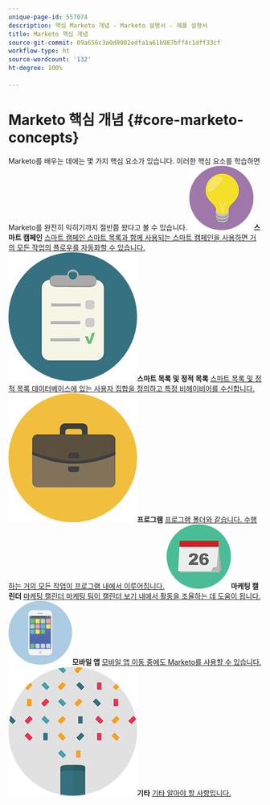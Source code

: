 ```yaml
---
unique-page-id: 557074
description: 핵심 Marketo 개념 - Marketo 설명서 - 제품 설명서
title: Marketo 핵심 개념
source-git-commit: 09a656c3a0d0002edfa1a61b987bff4c1dff33cf
workflow-type: ht
source-wordcount: '132'
ht-degree: 100%

---
```



# Marketo 핵심 개념 {#core-marketo-concepts}

Marketo를 배우는 데에는 몇 가지 핵심 요소가 있습니다. 이러한 핵심 요소를 학습하면 Marketo를 완전히 익히기까지 절반쯤 왔다고 볼 수 있습니다.
**![스마트 캠페인](assets/seo-01.png)스마트 캠페인** [스마트 캠페인 스마트 목록과 함께 사용되는 스마트 캠페인을 사용하면 거의 모든 작업의 플로우를 자동화할 수 있습니다.](https://docs.marketo.com/display/DOCS/Smart+Campaigns)     **![스마트 목록 및 정적 목록](assets/office-35.png)스마트 목록 및 정적 목록** [스마트 목록 및 정적 목록 데이터베이스에 있는 사용자 집합을 정의하고 특정 비헤이비어를 수신합니다.](https://docs.marketo.com/display/DOCS/Smart+Lists+and+Static+Lists)     **![프로그램](assets/office-02.png)프로그램** [프로그램 폴더와 같습니다. 수행하는 거의 모든 작업이 프로그램 내에서 이루어집니다.](https://docs.marketo.com/display/DOCS/Programs)     **![마케팅 캘린더](assets/office-10.png)마케팅 캘린더** [마케팅 캘린더 마케팅 팀이 캘린더 보기 내에서 활동을 조율하는 데 도움이 됩니다.](https://docs.marketo.com/display/DOCS/Marketing+Calendar)     **![모바일 앱](assets/mobile-apps.png)모바일 앱** [모바일 앱 이동 중에도 Marketo를 사용할 수 있습니다.](core-marketo-concepts/mobile-apps.md)     **![기타](assets/party-11.png)기타** [기타 알아야 할 사항입니다.](https://docs.marketo.com/display/DOCS/Miscellaneous)
